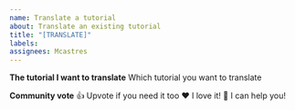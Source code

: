 ```yaml
---
name: Translate a tutorial
about: Translate an existing tutorial
title: "[TRANSLATE]"
labels:
assignees: Mcastres
---
```


**The tutorial I want to translate**
Which tutorial you want to translate

**Community vote**
👍 Upvote if you need it too
❤️ I love it!
🚀 I can help you!
